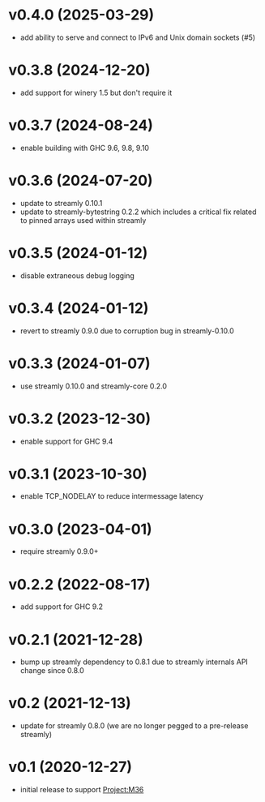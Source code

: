 # v0.4.0 (2025-03-29)

* add ability to serve and connect to IPv6 and Unix domain sockets (#5)

# v0.3.8 (2024-12-20)

* add support for winery 1.5 but don't require it

# v0.3.7 (2024-08-24)

* enable building with GHC 9.6, 9.8, 9.10
	
# v0.3.6 (2024-07-20)

* update to streamly 0.10.1
* update to streamly-bytestring 0.2.2 which includes a critical fix related to pinned arrays used within streamly

# v0.3.5 (2024-01-12)

* disable extraneous debug logging

# v0.3.4 (2024-01-12)

* revert to streamly 0.9.0 due to corruption bug in streamly-0.10.0

# v0.3.3 (2024-01-07)

* use streamly 0.10.0 and streamly-core 0.2.0

# v0.3.2 (2023-12-30)

* enable support for GHC 9.4

# v0.3.1 (2023-10-30)

* enable TCP_NODELAY to reduce intermessage latency

# v0.3.0 (2023-04-01)

* require streamly 0.9.0+

# v0.2.2 (2022-08-17)

* add support for GHC 9.2
	
# v0.2.1 (2021-12-28)

* bump up streamly dependency to 0.8.1 due to streamly internals API change since 0.8.0

# v0.2 (2021-12-13)

* update for streamly 0.8.0 (we are no longer pegged to a pre-release streamly)

# v0.1 (2020-12-27)

* initial release to support [Project:M36](https://github.com/agentm/project-m36)
	
